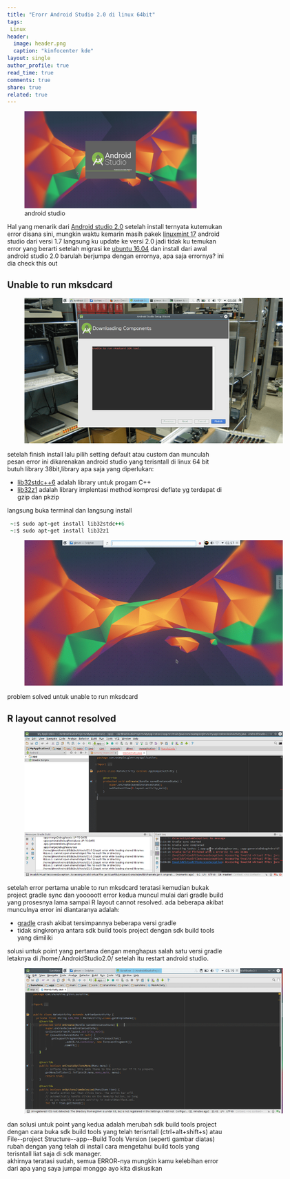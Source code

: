 ```yaml
---
title: "Erorr Android Studio 2.0 di linux 64bit"
tags:
 Linux
header:
  image: header.png
  caption: "kinfocenter kde"
layout: single
author_profile: true
read_time: true
comments: true
share: true
related: true
--- 
```

<figure style="width: 400px" class="align-center">
<img src="/images/android-studio.png">
<figcaption>android studio</figcaption>
</figure> 

Hal yang menarik dari [Android studio 2.0](http://developer.android.com/sdk/index.html) setelah install ternyata kutemukan
error disana sini, mungkin waktu kemarin masih pakek [linuxmint 17](https://www.linuxmint.com/) android studio dari versi 1.7 langsung ku update ke versi 2.0 jadi tidak ku temukan error yang berarti setelah migrasi ke [ubuntu 16.04](http://www.ubuntu.com/) dan install dari awal android studio 2.0 barulah berjumpa dengan errornya, apa saja errornya? ini dia check this out

## Unable to run mksdcard

<figure style="width: 600px" class="align-center">
<img src="/images/unable.png">
<figcaption></figcaption>
</figure> 
setelah finish install lalu pilih setting default atau custom dan munculah pesan error ini dikarenakan android studio yang terisntall di linux 64 bit butuh library 38bit,library apa saja yang diperlukan:

  * [lib32stdc++6](https://packages.debian.org/sid/libstdc++6) adalah library untuk progam C++ 
  * [lib32z1](https://packages.debian.org/jessie/lib32z1) adalah library implentasi method kompresi deflate yg terdapat di gzip dan pkzip

langsung buka terminal dan langsung install

```ruby
 ~:$ sudo apt-get install lib32stdc++6
 ~:$ sudo apt-get install lib32z1
```
<figure style="width: 600px" class="align-center">
<img src="/images/no-error.gif">
<figcaption></figcaption>
</figure>
  problem solved untuk unable to run mksdcard

## R layout cannot resolved

<figure style="width: 600px" class="align-center">
<img src="/images/eee.png">
<figcaption></figcaption>
</figure>
setelah error pertama unable to run mksdcard teratasi kemudian bukak project
gradle sync dan yooooott error kedua muncul mulai dari gradle build yang prosesnya lama sampai R layout cannot resolved. ada beberapa akibat munculnya error ini diantaranya adalah:

 * [gradle](http://gradle.org/) crash akibat tersimpannya beberapa versi gradle 
 * tidak singkronya antara sdk build tools project dengan sdk build tools yang dimiliki 
 
solusi untuk point yang pertama dengan menghapus salah satu versi gradle letaknya di /home/.AndroidStudio2.0/ setelah itu restart android studio.


<figure style="width: 600px" class="align-center">
<img src="/images/projectstruct.gif">
<figcaption></figcaption>
</figure>
 dan solusi untuk point yang kedua adalah merubah sdk build tools project dengan cara buka sdk build tools yang telah terisntall (ctrl+alt+shift+s) atau File--project Structure--app--Build Tools Version (seperti gambar diatas)  rubah dengan yang telah di install cara mengetahui build tools yang terisntall liat saja di sdk manager.
 <br>
akhirnya teratasi sudah, semua ERROR-nya mungkin kamu kelebihan error dari apa yang saya jumpai monggo ayo kita diskusikan